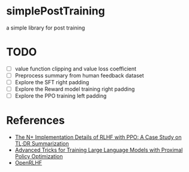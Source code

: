 # simplePostTraining
a simple library for post training

# TODO
- [ ] value function clipping and value loss coefficient
- [ ] Preprocess summary from human feedback dataset
- [ ] Explore the SFT right padding
- [ ] Explore the Reward model training right padding
- [ ] Explore the PPO training left padding

# References
- [The N+ Implementation Details of RLHF with PPO: A Case Study on TL;DR Summarization](https://arxiv.org/abs/2403.17031)
- [Advanced Tricks for Training Large Language Models with Proximal Policy Optimization](https://hijkzzz.notion.site/rlhf-implementation-tricks?v=158d9a33ecc98132bf9e000c39227361)
- [OpenRLHF](https://github.com/openrlhf/openrlhf)